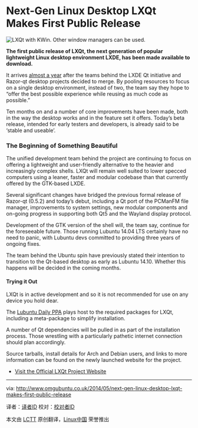 Next-Gen Linux Desktop LXQt Makes First Public Release
================================================================================
![LXQt with KWin. Other window managers can be used.](http://www.omgubuntu.co.uk/wp-content/uploads/2014/05/lxqt.jpg)

**The first public release of LXQt, the next generation of popular lightweight Linux desktop environment LXDE, has been made available to download.**

It arrives [almost a year][1] after the teams behind the LXDE Qt initiative and Razor-qt desktop projects decided to merge. By pooling resources to focus on a single desktop environment, instead of two, the team say they hope to “offer the best possible experience while reusing as much code as possible.”

Ten months on and a number of core improvements have been made, both in the way the desktop works and in the feature set it offers. Today’s beta release, intended for early testers and developers, is already said to be ‘stable and useable’.

### The Beginning of Something Beautiful ###

The unified development team behind the project are continuing to focus on offering a lightweight and user-friendly alternative to the heavier and increasingly complex shells. LXQt will remain well suited to lower specced computers using a leaner, faster and modular codebase than that currently offered by the GTK-based LXDE.

Several significant changes have bridged the previous formal release of Razor-qt (0.5.2) and today’s debut, including a Qt port of the PCManFM file manager, improvements to system settings, new modular components and on-going progress in supporting both Qt5 and the Wayland display protocol.

Development of the GTK version of the shell will, the team say, continue for the foreseeable future. Those running Lubuntu 14.04 LTS certainly have no need to panic, with Lubuntu devs committed to providing three years of ongoing fixes.

The team behind the Ubuntu spin have previously stated their intention to transition to the Qt-based desktop as early as Lubuntu 14.10. Whether this happens will be decided in the coming months.

#### Trying it Out ####

LXQt is in active development and so it is not recommended for use on any device you hold dear.

The [Lubuntu Daily PPA][2] plays host to the required packages for LXQt, including a meta-package to simplify installation.

A number of Qt dependencies will be pulled in as part of the installation process. Those wrestling with a particularly pathetic internet connection should plan accordingly.

Source tarballs, install details for Arch and Debian users, and links to more information can be found on the newly launched website for the project.

- [Visit the Official LXQt Project Website][3]
--------------------------------------------------------------------------------

via: http://www.omgubuntu.co.uk/2014/05/next-gen-linux-desktop-lxqt-makes-first-public-release

译者：[译者ID](https://github.com/译者ID) 校对：[校对者ID](https://github.com/校对者ID)

本文由 [LCTT](https://github.com/LCTT/TranslateProject) 原创翻译，[Linux中国](http://linux.cn/) 荣誉推出

[1]:http://blog.lxde.org/?p=1046
[2]:https://launchpad.net/~lubuntu-dev/+archive/lubuntu-daily
[3]:http://lxqt.org/